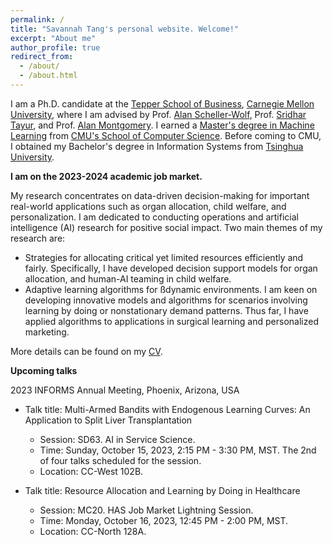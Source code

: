 ```yaml
---
permalink: /
title: "Savannah Tang's personal website. Welcome!"
excerpt: "About me"
author_profile: true
redirect_from: 
  - /about/
  - /about.html
---
```


I am a Ph.D. candidate at the [Tepper School of Business](https://www.cmu.edu/tepper/), [Carnegie Mellon University](https://www.cmu.edu/), where I am advised by Prof. [Alan Scheller-Wolf](https://www.cmu.edu/tepper/faculty-and-research/faculty-by-area/profiles/scheller-wolf-alan.html), Prof. [Sridhar Tayur](https://www.cmu.edu/tepper/faculty-and-research/faculty-by-area/profiles/tayur-sridhar.html), and Prof. [Alan Montgomery](https://www.cmu.edu/tepper/faculty-and-research/faculty-by-area/profiles/montgomery-alan.html). I earned a [Master's degree in Machine Learning](https://www.ml.cmu.edu/academics/machine-learning-masters-curriculum.html) from [CMU's School of Computer Science](https://www.cs.cmu.edu/).  Before coming to CMU, I obtained my Bachelor's degree in Information Systems from [Tsinghua University](https://www.tsinghua.edu.cn/en/index.htm). 

**I am on the 2023-2024 academic job market.**

My research concentrates on data-driven decision-making for important real-world applications such as organ allocation, child welfare, and personalization. I am dedicated to conducting operations and artificial intelligence (AI) research for positive social impact. Two main themes of my research are:

* Strategies for allocating critical yet limited resources efficiently and fairly. Specifically, I have developed decision support models for organ allocation, and human-AI teaming in child welfare.
* Adaptive learning algorithms for ßdynamic environments. I am keen on developing innovative models and algorithms for scenarios involving learning by doing or nonstationary demand patterns. Thus far, I have applied algorithms to applications in surgical learning and personalized marketing.

More details can be found on my [CV](../files/Tang_CV_0902.pdf).

**Upcoming talks**

2023 INFORMS Annual Meeting, Phoenix, Arizona, USA

* Talk title: Multi-Armed Bandits with Endogenous Learning Curves: An Application to Split Liver Transplantation
  * Session: SD63. AI in Service Science.
  * Time: Sunday, October 15, 2023, 2:15 PM - 3:30 PM, MST. The 2nd of four talks scheduled for the session.
  * Location: CC-West 102B.

* Talk title: Resource Allocation and Learning by Doing in Healthcare
  * Session: MC20. HAS Job Market Lightning Session.
  * Time: Monday, October 16, 2023, 12:45 PM - 2:00 PM, MST. 
  * Location: CC-North 128A.
